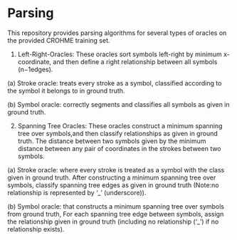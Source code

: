 # Parsing
This repository provides parsing algorithms for several types of oracles on the provided CROHME training set.

1. Left-Right-Oracles:
These oracles sort symbols left-right by minimum x-coordinate, and then define a right relationship between all symbols (n−1edges).

(a)  Stroke oracle: treats every stroke as a symbol, classified according to the symbol it belongs to in ground truth.

(b)  Symbol oracle: correctly segments and classifies all symbols as given in ground truth.

2. Spanning Tree Oracles:
These oracles construct a minimum spanning tree over symbols,and then classify relationships as given in ground truth. The distance between two symbols given by the minimum distance between any pair of coordinates in the strokes between two symbols.

(a)  Stroke oracle: where every stroke is treated as a symbol with the class given in ground truth. After constructing a minimum spanning tree over symbols, classify spanning tree edges as given in ground truth (Note:no relationship is represented by ‘_’ (underscore)).

(b)  Symbol oracle: that constructs a minimum spanning tree over symbols from ground truth, For each spanning tree edge between symbols, assign the relationship given in ground truth (including no relationship (‘_’) if no relationship exists).
